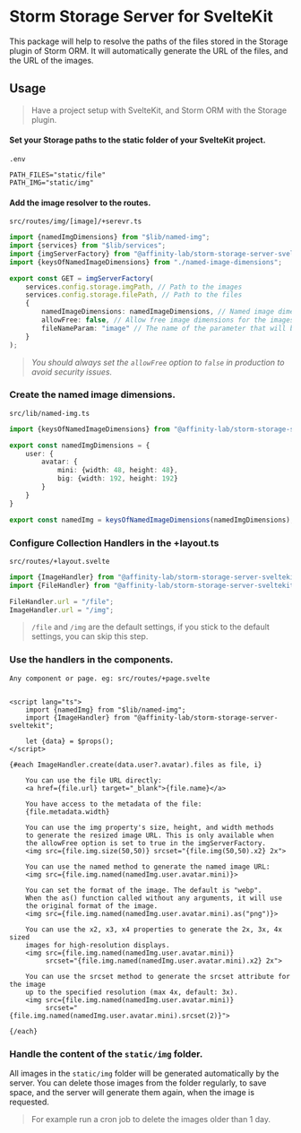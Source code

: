 # Storm Storage Server for SvelteKit

This package will help to resolve the paths of the files stored in the Storage plugin of Storm ORM.
It will automatically generate the URL of the files, and the URL of the images.

## Usage

> Have a project setup with SvelteKit, and Storm ORM with the Storage plugin.

#### Set your Storage paths to the static folder of your SvelteKit project.

`.env`

```dotenv
PATH_FILES="static/file"
PATH_IMG="static/img"
```

#### Add the image resolver to the routes.

`src/routes/img/[image]/+serevr.ts`

```ts
import {namedImgDimensions} from "$lib/named-img";
import {services} from "$lib/services";
import {imgServerFactory} from "@affinity-lab/storm-storage-server-sveltekit/server";
import {keysOfNamedImageDimensions} from "./named-image-dimensions";

export const GET = imgServerFactory(
	services.config.storage.imgPath, // Path to the images
	services.config.storage.filePath, // Path to the files
	{
		namedImageDimensions: namedImageDimensions, // Named image dimensions
		allowFree: false, // Allow free image dimensions for the images
		fileNameParam: "image" // The name of the parameter that will be used to get the image name
	}
);
```

> *You should always set the `allowFree` option to `false` in production to avoid security issues.*

### Create the named image dimensions.

`src/lib/named-img.ts`

```ts
import {keysOfNamedImageDimensions} from "@affinity-lab/storm-storage-server-sveltekit";

export const namedImgDimensions = {
	user: {
		avatar: {
			mini: {width: 48, height: 48},
			big: {width: 192, height: 192}
		}
	}
}

export const namedImg = keysOfNamedImageDimensions(namedImgDimensions); // this will create the named image dimensions map for client side
```

### Configure Collection Handlers in the +layout.ts

`src/routes/+layout.svelte`

```ts
import {ImageHandler} from "@affinity-lab/storm-storage-server-sveltekit";
import {FileHandler} from "@affinity-lab/storm-storage-server-sveltekit";

FileHandler.url = "/file";
ImageHandler.url = "/img";
```

> `/file` and `/img` are the default settings, if you stick to the default settings, you can skip this step.

### Use the handlers in the components.

`Any component or page. eg: src/routes/+page.svelte`

```sveltehtml

<script lang="ts">
	import {namedImg} from "$lib/named-img";
	import {ImageHandler} from "@affinity-lab/storm-storage-server-sveltekit";

	let {data} = $props();
</script>

{#each ImageHandler.create(data.user?.avatar).files as file, i}

	You can use the file URL directly:
	<a href={file.url} target="_blank">{file.name}</a>

	You have access to the metadata of the file:
	{file.metadata.width}

	You can use the img property's size, height, and width methods
	to generate the resized image URL. This is only available when
	the allowFree option is set to true in the imgServerFactory.
	<img src={file.img.size(50,50)} srcset="{file.img(50,50).x2} 2x">

	You can use the named method to generate the named image URL:
	<img src={file.img.named(namedImg.user.avatar.mini)}>

	You can set the format of the image. The default is "webp".
	When the as() function called without any arguments, it will use
	the original format of the image.
	<img src={file.img.named(namedImg.user.avatar.mini).as("png")}>

	You can use the x2, x3, x4 properties to generate the 2x, 3x, 4x sized
	images for high-resolution displays.
	<img src={file.img.named(namedImg.user.avatar.mini)}
	     srcset="{file.img.named(namedImg.user.avatar.mini).x2} 2x">

	You can use the srcset method to generate the srcset attribute for the image
	up to the specified resolution (max 4x, default: 3x).
	<img src={file.img.named(namedImg.user.avatar.mini)}
	     srcset="{file.img.named(namedImg.user.avatar.mini).srcset(2)}">

{/each}
```

### Handle the content of the `static/img` folder.

All images in the `static/img` folder will be generated automatically by the server.
You can delete those images from the folder regularly, to save space, and the server
will generate them again, when the image is requested.

> For example run a cron job to delete the images older than 1 day.

